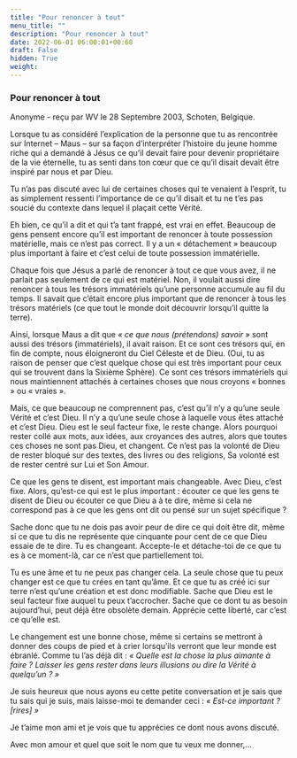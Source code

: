 ```yaml
---
title: "Pour renoncer à tout"
menu_title: ""
description: "Pour renoncer à tout"
date: 2022-06-01 06:00:01+00:68
draft: False
hidden: True
weight:
---
```

### Pour renoncer à tout

Anonyme - reçu par WV le 28 Septembre 2003, Schoten, Belgique.

Lorsque tu as considéré l’explication de la personne que tu as rencontrée sur Internet – Maus – sur sa façon d’interpréter l’histoire du jeune homme riche qui a demandé à Jésus ce qu’il devait faire pour devenir propriétaire de la vie éternelle, tu as senti dans ton cœur que ce qu’il disait devait être inspiré par nous et par Dieu.

Tu n’as pas discuté avec lui de certaines choses qui te venaient à l’esprit, tu as simplement ressenti l’importance de ce qu’il disait et tu ne t’es pas soucié du contexte dans lequel il plaçait cette Vérité.

Eh bien, ce qu’il a dit et qui t’a tant frappé, est vrai en effet. Beaucoup de gens pensent encore qu’il est important de renoncer à toute possession matérielle, mais ce n’est pas correct. Il y a un « détachement » beaucoup plus important à faire et c’est celui de toute possession immatérielle.

Chaque fois que Jésus a parlé de renoncer à tout ce que vous avez, il ne parlait pas seulement de ce qui est matériel. Non, il voulait aussi dire renoncer à tous les trésors immatériels qu’une personne accumule au fil du temps. Il savait que c’était encore plus important que de renoncer à tous les trésors matériels (ce que tout le monde doit découvrir lorsqu’il quitte la terre).

Ainsi, lorsque Maus a dit que *« ce que nous (prétendons) savoir »* sont aussi des trésors (immatériels), il avait raison. Et ce sont ces trésors qui, en fin de compte, nous éloigneront du Ciel Céleste et de Dieu. (Oui, tu as raison de penser que c’est quelque chose qui est très important pour ceux qui se trouvent dans la Sixième Sphère). Ce sont ces trésors immatériels qui nous maintiennent attachés à certaines choses que nous croyons « bonnes » ou « vraies ».

Mais, ce que beaucoup ne comprennent pas, c’est qu’il n’y a qu’une seule Vérité et c’est Dieu. Il n’y a qu’une seule chose à laquelle vous êtes attaché et c’est Dieu. Dieu est le seul facteur fixe, le reste change. Alors pourquoi rester collé aux mots, aux idées, aux croyances des autres, alors que toutes ces choses ne sont pas Dieu, et changent. Ce n’est pas la volonté de Dieu de rester bloqué sur des textes, des livres ou des religions, Sa volonté est de rester centré sur Lui et Son Amour.

Ce que les gens te disent, est important mais changeable. Avec Dieu, c’est fixe. Alors, qu’est-ce qui est le plus important : écouter ce que les gens te disent de Dieu ou écouter ce que Dieu a à te dire, même si cela ne correspond pas à ce que les gens ont dit ou pensé sur un sujet spécifique ?

Sache donc que tu ne dois pas avoir peur de dire ce qui doit être dit, même si ce que tu dis ne représente que cinquante pour cent de ce que Dieu essaie de te dire. Tu es changeant. Accepte-le et détache-toi de ce que tu es à ce moment-là, car ce n’est que partiellement toi.

Tu es une âme et tu ne peux pas changer cela. La seule chose que tu peux changer est ce que tu crées en tant qu’âme. Et ce que tu as créé ici sur terre n’est qu’une création et est donc modifiable. Sache que Dieu est le seul facteur fixe auquel tu peux t’accrocher. Sache que ce dont tu as besoin aujourd’hui, peut déjà être obsolète demain. Apprécie cette liberté, car c’est ce qu’elle est.

Le changement est une bonne chose, même si certains se mettront à donner des coups de pied et à crier lorsqu’ils verront que leur monde est ébranlé. Comme tu l’as déjà dit : *« Quelle est la chose la plus aimante à faire ? Laisser les gens rester dans leurs illusions ou dire la Vérité à quelqu’un ? »*

Je suis heureux que nous ayons eu cette petite conversation et je sais que tu sais qui je suis, mais laisse-moi te demander ceci : *« Est-ce important ? [rires] »*

Je t’aime mon ami et je vois que tu apprécies ce dont nous avons discuté.

Avec mon amour et quel que soit le nom que tu veux me donner,...
